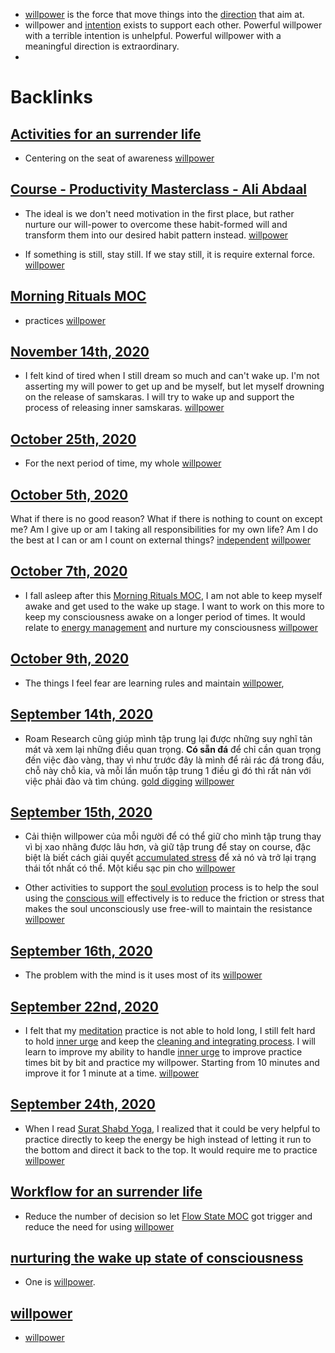 - [willpower](<willpower.md>) is the force that move things into the [direction](<direction.md>) that aim at.
- willpower and [intention](<intention.md>) exists to support each other. Powerful willpower with a terrible intention is unhelpful. Powerful willpower with a meaningful direction is extraordinary.
- 

# Backlinks
## [Activities for an surrender life](<Activities for an surrender life.md>)
- Centering on the seat of awareness [willpower](<willpower.md>)

## [Course - Productivity Masterclass - Ali Abdaal](<Course - Productivity Masterclass - Ali Abdaal.md>)
- The ideal is we don't need motivation in the first place, but rather nurture our will-power to overcome these habit-formed will and transform them into our desired habit pattern  instead. [willpower](<willpower.md>)

- If something is still, stay still. If we stay still, it is require external force.  [willpower](<willpower.md>)

## [Morning Rituals MOC](<Morning Rituals MOC.md>)
- practices [willpower](<willpower.md>)

## [November 14th, 2020](<November 14th, 2020.md>)
- I felt kind of tired when I still dream so much and can't wake up. I'm not asserting my will power to get up and be myself, but let myself drowning on the release of samskaras. I will try to wake up and support the process of releasing inner samskaras. [willpower](<willpower.md>)

## [October 25th, 2020](<October 25th, 2020.md>)
- For the next period of time, my whole [willpower](<willpower.md>)

## [October 5th, 2020](<October 5th, 2020.md>)
What if there is no good reason? What if there is nothing to count on except me? Am I give up or am I taking all responsibilities for my own life? Am I do the best at I can or am I count on external things? [independent](<independent.md>) [willpower](<willpower.md>)

## [October 7th, 2020](<October 7th, 2020.md>)
- I fall asleep after this [Morning Rituals MOC](<Morning Rituals MOC.md>), I am not able to keep myself awake and get used to the wake up stage. I want to work on this more to keep my consciousness awake on a longer period of times. It would relate to [energy management](<energy management.md>) and nurture my consciousness [willpower](<willpower.md>)

## [October 9th, 2020](<October 9th, 2020.md>)
- The things I feel fear are learning rules and maintain [willpower](<willpower.md>),

## [September 14th, 2020](<September 14th, 2020.md>)
- Roam Research cũng giúp mình tập trung lại được những suy nghĩ tản mát và xem lại những điều quan trọng. **Có sẵn đá** để chỉ cần quan trọng đến việc đào vàng, thay vì như trước đây là mình để rải rác đá trong đầu, chỗ này chỗ kia, và mỗi lần muốn tập trung 1 điều gì đó thì rất nản với việc phải đào và tìm chúng. [gold digging](<gold digging.md>) [willpower](<willpower.md>)

## [September 15th, 2020](<September 15th, 2020.md>)
- Cải thiện willpower của mỗi người để có thể giữ cho mình tập trung thay vì bị xao nhãng được lâu hơn, và giữ tập trung để stay on course, đặc biệt là biết cách giải quyết [accumulated stress](<accumulated stress.md>) để xả nó và trở lại trạng thái tốt nhất có thể. Một kiểu sạc pin cho [willpower](<willpower.md>)

- Other activities to support the [soul evolution](<soul evolution.md>) process is to help the soul using the [conscious will](<conscious will.md>) effectively is to reduce the friction or stress that makes the soul unconsciously use free-will to maintain the resistance [willpower](<willpower.md>)

## [September 16th, 2020](<September 16th, 2020.md>)
- The problem with the mind is it uses most of its [willpower](<willpower.md>)

## [September 22nd, 2020](<September 22nd, 2020.md>)
- I felt that my [meditation](<meditation.md>) practice is not able to hold long, I still felt hard to hold [inner urge](<inner urge.md>) and keep the [cleaning and integrating process](<cleaning and integrating process.md>). I will learn to improve my ability to handle [inner urge](<inner urge.md>) to improve practice times bit by bit and practice my willpower. Starting from 10 minutes and improve it for 1 minute at a time. [willpower](<willpower.md>)

## [September 24th, 2020](<September 24th, 2020.md>)
- When I read [Surat Shabd Yoga](<Surat Shabd Yoga.md>), I realized that it could be very helpful to practice directly to keep the energy be high instead of letting it run to the bottom and direct it back to the top. It would require me to practice [willpower](<willpower.md>)

## [Workflow for an surrender life](<Workflow for an surrender life.md>)
- Reduce the number of decision so let [Flow State MOC](<Flow State MOC.md>) got trigger and reduce the need for using [willpower](<willpower.md>)

## [nurturing the wake up state of consciousness](<nurturing the wake up state of consciousness.md>)
- One is [willpower](<willpower.md>).

## [willpower](<willpower.md>)
- [willpower](<willpower.md>)

